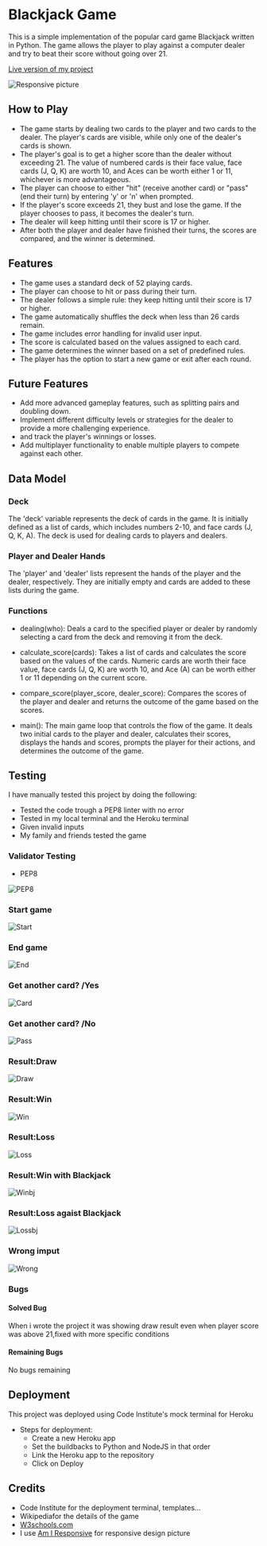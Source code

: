 # Blackjack Game

This is a simple implementation of the popular card game Blackjack written in Python. The game allows the player to play against a computer dealer and try to beat their score without going over 21.

[Live version of my project](https://blackjack-p3.herokuapp.com/)

![Responsive picture](images/respon.png)

## How to Play

- The game starts by dealing two cards to the player and two cards to the dealer. The player's cards are visible, while only one of the dealer's cards is shown.
- The player's goal is to get a higher score than the dealer without exceeding 21. The value of numbered cards is their face value, face cards (J, Q, K) are worth 10, and Aces can be worth either 1 or 11, whichever is more advantageous.
- The player can choose to either "hit" (receive another card) or "pass" (end their turn) by entering 'y' or 'n' when prompted.
- If the player's score exceeds 21, they bust and lose the game. If the player chooses to pass, it becomes the dealer's turn.
- The dealer will keep hitting until their score is 17 or higher.
- After both the player and dealer have finished their turns, the scores are compared, and the winner is determined.

## Features

- The game uses a standard deck of 52 playing cards.
- The player can choose to hit or pass during their turn.
- The dealer follows a simple rule: they keep hitting until their score is 17 or higher.
- The game automatically shuffles the deck when less than 26 cards remain.
- The game includes error handling for invalid user input.
- The score is calculated based on the values assigned to each card.
- The game determines the winner based on a set of predefined rules.
- The player has the option to start a new game or exit after each round.

## Future Features

- Add more advanced gameplay features, such as splitting pairs and doubling down.
- Implement different difficulty levels or strategies for the dealer to provide a more challenging experience.
- and track the player's winnings or losses.
- Add multiplayer functionality to enable multiple players to compete against each other.

## Data Model

### Deck
The 'deck' variable represents the deck of cards in the game. It is initially defined as a list of cards, which includes numbers 2-10, and face cards (J, Q, K, A). The deck is used for dealing cards to players and dealers.

### Player and Dealer Hands
The 'player' and 'dealer' lists represent the hands of the player and the dealer, respectively. They are initially empty and cards are added to these lists during the game.

### Functions
- dealing(who): Deals a card to the specified player or dealer by randomly selecting a card from the deck and removing it from the deck.

- calculate_score(cards): Takes a list of cards and calculates the score based on the values of the cards. Numeric cards are worth their face value, face cards (J, Q, K) are worth 10, and Ace (A) can be worth either 1 or 11 depending on the current score.

- compare_score(player_score, dealer_score): Compares the scores of the player and dealer and returns the outcome of the game based on the scores.

- main(): The main game loop that controls the flow of the game. It deals two initial cards to the player and dealer, calculates their scores, displays the hands and scores, prompts the player for their actions, and determines the outcome of the game.

## Testing
I have manually tested this project by doing the following:
- Tested the code trough a PEP8 linter with no error
- Tested in my local terminal and the Heroku terminal
- Given invalid inputs
- My family and friends tested the game

### Validator Testing
- PEP8

![PEP8](images/test.png)

### Start game 

![Start](images/start.png)

### End game

![End](images/nogame.png)

### Get another card? /Yes

![Card](images/card.png)

### Get another card? /No

![Pass](images/pass.png)

### Result:Draw

![Draw](images/draw.png)

### Result:Win

![Win](images/win.png)

### Result:Loss

![Loss](images/loss.png)

### Result:Win with Blackjack

![Winbj](images/winBJ.png)

### Result:Loss agaist Blackjack

![Lossbj](images/dealerBJ.png)

### Wrong imput

![Wrong](images/inpu.png)

### Bugs

#### Solved Bug
When i wrote the project it was showing draw result even when player score was above 21,fixed with more specific conditions

#### Remaining Bugs
No bugs remaining

## Deployment
This project was deployed using Code Institute's mock terminal for Heroku
- Steps for deployment:
    - Create a new Heroku app
    - Set the buildbacks to Python and NodeJS in that order
    - Link the Heroku app to the repository
    - Click on Deploy

## Credits 

- Code Institute for the deployment terminal, templates...
- Wikipediafor the details of the game
- [W3schools.com](https://www.w3schools.com/css/default.asp) 
- I use [Am I Responsive](https://ui.dev/amiresponsive) for responsive design picture
